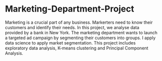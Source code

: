 # Marketing-Department-Project
Marketing is a crucial part of any business. Markerters need to know their customers and identify their needs. In this project, we analyse data provided by a bank in New York. The marketing department wants to launch a targeted ad campaign by segmenting their customers into groups. I apply data science to apply market segmentation. This project includes exploratory data analysis, K-means clustering and Principal Component Analysis.
